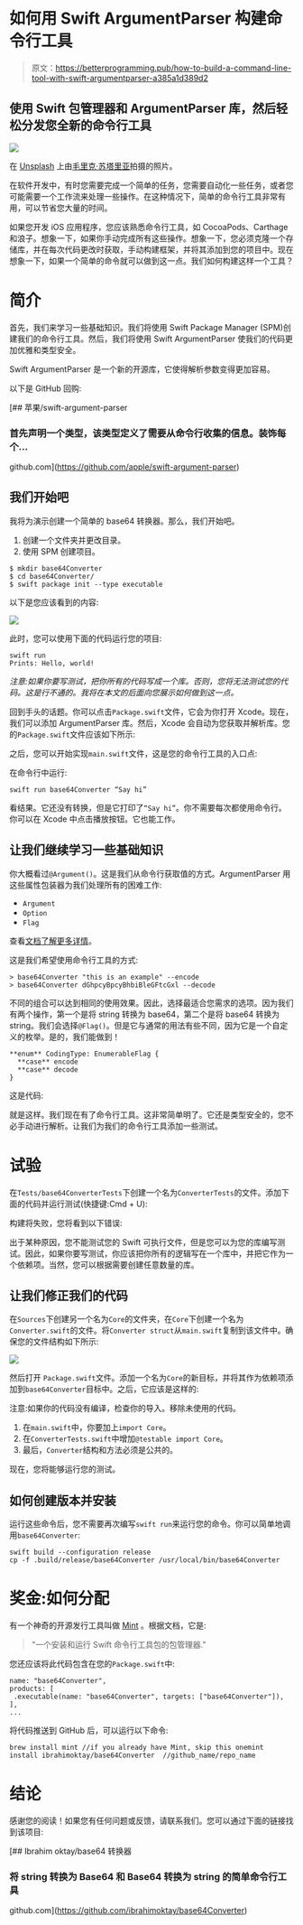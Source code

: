 # 如何用 Swift ArgumentParser 构建命令行工具

> 原文：<https://betterprogramming.pub/how-to-build-a-command-line-tool-with-swift-argumentparser-a385a1d389d2>

## 使用 Swift 包管理器和 ArgumentParser 库，然后轻松分发您全新的命令行工具

![](img/abcf128004afc660efa588fa3aedc34d.png)

在 [Unsplash](https://unsplash.com?utm_source=medium&utm_medium=referral) 上由[毛里克·苏塔里亚](https://unsplash.com/@truemaulik?utm_source=medium&utm_medium=referral)拍摄的照片。

在软件开发中，有时您需要完成一个简单的任务，您需要自动化一些任务，或者您可能需要一个工作流来处理一些操作。在这种情况下，简单的命令行工具非常有用，可以节省您大量的时间。

如果您开发 iOS 应用程序，您应该熟悉命令行工具，如 CocoaPods、Carthage 和浪子。想象一下，如果你手动完成所有这些操作。想象一下，您必须克隆一个存储库，并在每次代码更改时获取，手动构建框架，并将其添加到您的项目中。现在想象一下，如果一个简单的命令就可以做到这一点。我们如何构建这样一个工具？

# **简介**

首先，我们来学习一些基础知识。我们将使用 Swift Package Manager (SPM)创建我们的命令行工具。然后，我们将使用 Swift ArgumentParser 使我们的代码更加优雅和类型安全。

Swift ArgumentParser 是一个新的开源库，它使得解析参数变得更加容易。

以下是 GitHub 回购:

[](https://github.com/apple/swift-argument-parser) [## 苹果/swift-argument-parser

### 首先声明一个类型，该类型定义了需要从命令行收集的信息。装饰每个…

github.com](https://github.com/apple/swift-argument-parser) 

## 我们开始吧

我将为演示创建一个简单的 base64 转换器。那么，我们开始吧。

1.  创建一个文件夹并更改目录。
2.  使用 SPM 创建项目。

```
$ mkdir base64Converter
$ cd base64Converter/
$ swift package init --type executable
```

以下是您应该看到的内容:

![](img/58444603a39de01bb63e5c96075af16a.png)

此时，您可以使用下面的代码运行您的项目:

```
swift run 
Prints: Hello, world!
```

*注意:如果你要写测试，把你所有的代码写成一个库。否则，您将无法测试您的代码。这是行不通的。我将在本文的后面向您展示如何做到这一点。*

回到手头的话题。你可以点击`Package.swift`文件，它会为你打开 Xcode。现在，我们可以添加 ArgumentParser 库。然后，Xcode 会自动为您获取并解析库。您的`Package.swift`文件应该如下所示:

之后，您可以开始实现`main.swift`文件，这是您的命令行工具的入口点:

在命令行中运行:

```
swift run base64Converter “Say hi”
```

看结果。它还没有转换，但是它打印了`“Say hi”`。你不需要每次都使用命令行。你可以在 Xcode 中点击播放按钮。它也能工作。

## 让我们继续学习一些基础知识

你大概看过`@Argument()`。这是我们从命令行获取值的方式。ArgumentParser 用这些属性包装器为我们处理所有的困难工作:

*   `Argument`
*   `Option`
*   `Flag`

查看[文档了解更多详情](https://github.com/apple/swift-argument-parser/blob/master/Documentation/02%20Arguments%2C%20Options%2C%20and%20Flags.md)。

这是我们希望使用命令行工具的方式:

```
> base64Converter "this is an example" --encode
> base64Converter dGhpcyBpcyBhbiBleGFtcGxl --decode
```

不同的组合可以达到相同的使用效果。因此，选择最适合您需求的选项。因为我们有两个操作，第一个是将 string 转换为 base64，第二个是将 base64 转换为 string。我们会选择`@Flag()`。但是它与通常的用法有些不同，因为它是一个自定义的枚举。是的，我们能做到！

```
**enum** CodingType: EnumerableFlag {
  **case** encode
  **case** decode
}
```

这是代码:

就是这样。我们现在有了命令行工具。这非常简单明了。它还是类型安全的，您不必手动进行解析。让我们为我们的命令行工具添加一些测试。

# 试验

在`Tests/base64ConverterTests`下创建一个名为`ConverterTests`的文件。添加下面的代码并运行测试(快捷键:Cmd + U):

构建将失败，您将看到以下错误:

出于某种原因，您不能测试您的 Swift 可执行文件，但是您可以为您的库编写测试。因此，如果你要写测试，你应该把你所有的逻辑写在一个库中，并把它作为一个依赖项。当然，您可以根据需要创建任意数量的库。

## 让我们修正我们的代码

在`Sources`下创建另一个名为`Core`的文件夹，在`Core`下创建一个名为`Converter.swift`的文件。将`Converter struct`从`main.swift`复制到该文件中。确保您的文件结构如下所示:

![](img/f8e7728bab5319d1b525cb5c059c40a7.png)

然后打开 `Package.swift`文件。添加一个名为`Core`的新目标，并将其作为依赖项添加到`base64Converter`目标中。之后，它应该是这样的:

注意:如果你的代码没有编译，检查你的导入。移除未使用的代码。

1.  在`main.swift`中，你要加上`import Core`。
2.  在`ConverterTests.swift`中增加`@testable import Core`。
3.  最后，`Converter`结构和方法必须是公共的。

现在，您将能够运行您的测试。

## 如何创建版本并安装

运行这些命令后，您不需要再次编写`swift run`来运行您的命令。你可以简单地调用`base64Converter`:

```
swift build --configuration release
cp -f .build/release/base64Converter /usr/local/bin/base64Converter
```

# 奖金:如何分配

有一个神奇的开源发行工具叫做 [Mint](https://github.com/yonaskolb/Mint) 。根据文档，它是:

> "一个安装和运行 Swift 命令行工具包的包管理器."

您还应该将此代码包含在您的`Package.swift`中:

```
name: "base64Converter",
products: [
 .executable(name: "base64Converter", targets: ["base64Converter"]),
],
...
```

将代码推送到 GitHub 后，可以运行以下命令:

```
brew install mint //if you already have Mint, skip this onemint install ibrahimoktay/base64Converter  //github_name/repo_name
```

# 结论

感谢您的阅读！如果您有任何问题或反馈，请联系我们。您可以通过下面的链接找到该项目:

[](https://github.com/ibrahimoktay/base64Converter) [## Ibrahim oktay/base64 转换器

### 将 string 转换为 Base64 和 Base64 转换为 string 的简单命令行工具

github.com](https://github.com/ibrahimoktay/base64Converter)